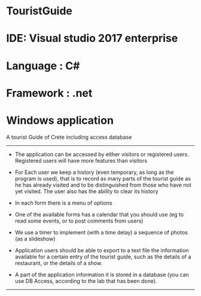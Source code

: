 # TouristGuide


# IDE: Visual studio 2017 enterprise

# Language : C#

# Framework : .net

# Windows application

A tourist Guide of Crete including access database 

--------------------------------------
* The application can be accessed by either visitors or registered users.  
 Registered users will have more features than visitors
 
* For Each user we keep a history (even temporary, as long as the program is used), that is to record as many parts of the tourist guide as he has already visited and to be distinguished from those who have not yet visited. The user also has the ability to clear its history

* In each form there is a menu of options 

* One of the available forms has a calendar that you should use (eg to read some events, or to post comments from users)

* We use a timer to implement (with a time delay) a sequence of photos (as a slideshow)

* Application users should be able to export to a text file the information available for a certain entry of the tourist guide, such as the details of a restaurant, or the details of a show.

* A part of the application information it is stored in a database (you can use DB Access, according to the lab that has been done).
--------------------------------------------------
